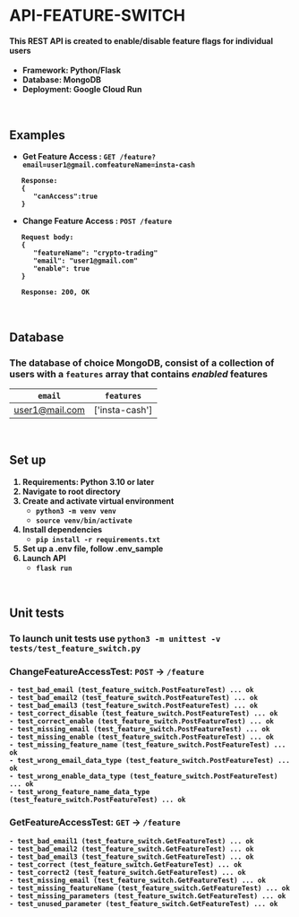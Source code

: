 # <b>API-FEATURE-SWITCH

#### This REST API is created to enable/disable feature flags for individual users

<ul>
 <li>Framework: Python/Flask</li>
 <li>Database:  MongoDB</li>
 <li>Deployment: Google Cloud Run</li> 
</ul>
<br />

## <b>Examples

* Get Feature Access : `GET /feature?email=user1@gmail.comfeatureName=insta-cash`

```
   Response:
   {
      "canAccess":true
   }
```

* Change Feature Access : `POST /feature`

```
   Request body:
   {
      "featureName": "crypto-trading"
      "email": "user1@gmail.com"
      "enable": true
   }

   Response: 200, OK
```

<br />

## <b>Database
### The database of choice <b>MongoDB</b>, consist of a collection of users with a `features` array that contains *enabled* features

| `email`          |    `features`  |   
| ---------------- | -------------- |
| user1@mail.com   | ['insta-cash'] |
<br />

## <b>Set up

1.  Requirements: Python 3.10 or later
2.  Navigate to root directory
3. Create and activate virtual environment
   - `python3 -m venv venv`
   - `source venv/bin/activate`
4. Install dependencies
   - `pip install -r requirements.txt`
5. Set up a .env file, follow .env_sample 
6. Launch API
   - `flask run`

<br />

## <b>Unit tests
### To launch unit tests use `python3 -m unittest -v tests/test_feature_switch.py`
### ChangeFeatureAccessTest: `POST` -> `/feature`
```
- test_bad_email (test_feature_switch.PostFeatureTest) ... ok
- test_bad_email2 (test_feature_switch.PostFeatureTest) ... ok
- test_bad_email3 (test_feature_switch.PostFeatureTest) ... ok
- test_correct_disable (test_feature_switch.PostFeatureTest) ... ok
- test_correct_enable (test_feature_switch.PostFeatureTest) ... ok
- test_missing_email (test_feature_switch.PostFeatureTest) ... ok
- test_missing_enable (test_feature_switch.PostFeatureTest) ... ok
- test_missing_feature_name (test_feature_switch.PostFeatureTest) ... ok
- test_wrong_email_data_type (test_feature_switch.PostFeatureTest) ... ok
- test_wrong_enable_data_type (test_feature_switch.PostFeatureTest) ... ok
- test_wrong_feature_name_data_type (test_feature_switch.PostFeatureTest) ... ok
```

### GetFeatureAccessTest: `GET` -> `/feature`
```
- test_bad_email1 (test_feature_switch.GetFeatureTest) ... ok
- test_bad_email2 (test_feature_switch.GetFeatureTest) ... ok
- test_bad_email3 (test_feature_switch.GetFeatureTest) ... ok
- test_correct (test_feature_switch.GetFeatureTest) ... ok
- test_correct2 (test_feature_switch.GetFeatureTest) ... ok
- test_missing_email (test_feature_switch.GetFeatureTest) ... ok
- test_missing_featureName (test_feature_switch.GetFeatureTest) ... ok
- test_missing_parameters (test_feature_switch.GetFeatureTest) ... ok
- test_unused_parameter (test_feature_switch.GetFeatureTest) ... ok
```
